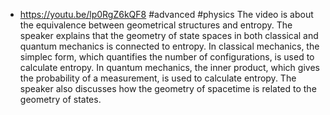 - https://youtu.be/lp0RgZ6kQF8 #advanced #physics
  The video is about the equivalence between geometrical structures and entropy. The speaker explains that the geometry of state spaces in both classical and quantum mechanics is connected to entropy. In classical mechanics, the simplec form, which quantifies the number of configurations, is used to calculate entropy. In quantum mechanics, the inner product, which gives the probability of a measurement, is used to calculate entropy. The speaker also discusses how the geometry of spacetime is related to the geometry of states.
